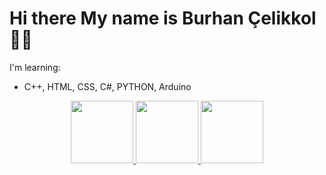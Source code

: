 # Hi there My name is Burhan Çelikkol 👋🏻



I'm learning:
<br>
 * C++, HTML, CSS, C#, PYTHON, Arduino

<p align=center> <a href="https://github.com/burhanclkkl">        <img src="https://rapidapi.com/blog/wp-content/uploads/2017/01/octocat.gif" width="100"> </a> 
<a href="https://www.linkedin.com/in/burhan-clkkl/">        <img src="https://i.pinimg.com/originals/de/b4/6f/deb46f02a59e3b3a2aa58fac16290d63.gif" width="100"> </a>  
<a href="https://www.kaggle.com/burhanclkkl">        <img src="https://miro.medium.com/max/1200/1*T5oDltDFi8FQJ8kZdFUMoQ.png" width="100"> </a>  


